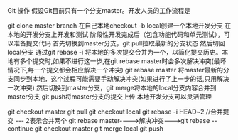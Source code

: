 Git 操作
假设Git目前只有一个分支master。开发人员的工作流程是

git clone master branch
在自己本地checkout -b local创建一个本地开发分支
在本地的开发分支上开发和测试
阶段性开发完成后（包含功能代码和单元测试），可以准备提交代码
首先切换到master分支，git pull拉取最新的分支状态
然后切回local分支
通过git rebase -i 将本地的多次提交合并为一个，以简化提交历史。本地有多个提交时,如果不进行这一步,在git rebase master时会多次解决冲突(最坏情况下,每一个提交都会相应解决一个冲突)
git rebase master 将master最新的分支同步到本地，这个过程可能需要手动解决冲突(如果进行了上一步的话,只用解决一次冲突)
然后切换到master分支，git merge将本地的local分支内容合并到master分支
git push将master分支的提交上传
本地开发分支可以灵活管理

git checkout master
git pull
git checkout local
git rebase -i HEAD~2  //合并提交 --- 2表示合并两个
git rebase master---->解决冲突--->git rebase --continue
git checkout master
git merge local
git push


